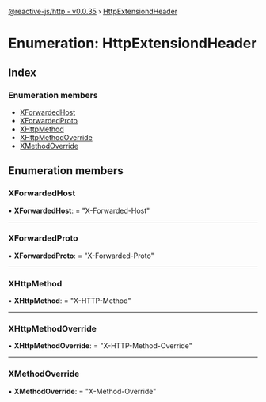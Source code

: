 [@reactive-js/http - v0.0.35](../README.md) › [HttpExtensiondHeader](httpextensiondheader.md)

# Enumeration: HttpExtensiondHeader

## Index

### Enumeration members

* [XForwardedHost](httpextensiondheader.md#xforwardedhost)
* [XForwardedProto](httpextensiondheader.md#xforwardedproto)
* [XHttpMethod](httpextensiondheader.md#xhttpmethod)
* [XHttpMethodOverride](httpextensiondheader.md#xhttpmethodoverride)
* [XMethodOverride](httpextensiondheader.md#xmethodoverride)

## Enumeration members

###  XForwardedHost

• **XForwardedHost**: = "X-Forwarded-Host"

___

###  XForwardedProto

• **XForwardedProto**: = "X-Forwarded-Proto"

___

###  XHttpMethod

• **XHttpMethod**: = "X-HTTP-Method"

___

###  XHttpMethodOverride

• **XHttpMethodOverride**: = "X-HTTP-Method-Override"

___

###  XMethodOverride

• **XMethodOverride**: = "X-Method-Override"
